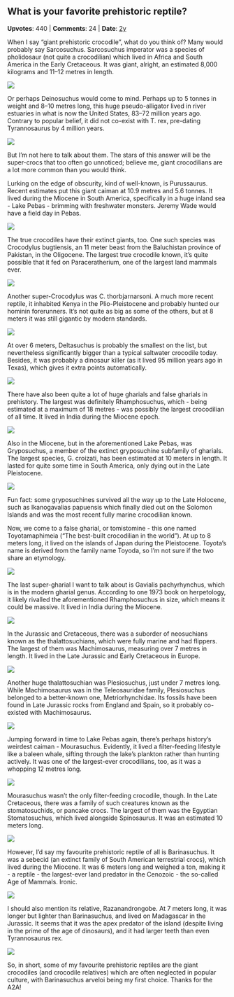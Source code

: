 ## What is your favorite prehistoric reptile?
    
**Upvotes**: 440 | **Comments**: 24 | **Date**: [2y](https://www.quora.com/What-is-your-favorite-prehistoric-reptile/answer/Gary-Meaney)

When I say “giant prehistoric crocodile”, what do you think of? Many would probably say Sarcosuchus. Sarcosuchus imperator was a species of pholidosaur (not quite a crocodilian) which lived in Africa and South America in the Early Cretaceous. It was giant, alright, an estimated 8,000 kilograms and 11–12 metres in length.

![](https://qph.fs.quoracdn.net/main-qimg-71d5b73d8389e9ab67a4aa14d322590c-lq)

Or perhaps Deinosuchus would come to mind. Perhaps up to 5 tonnes in weight and 8–10 metres long, this huge pseudo-alligator lived in river estuaries in what is now the United States, 83–72 million years ago. Contrary to popular belief, it did not co-exist with T. rex, pre-dating Tyrannosaurus by 4 million years.

![](https://qph.fs.quoracdn.net/main-qimg-b82adc939512dfd6d8d9191750f52144-lq)

But I’m not here to talk about them. The stars of this answer will be the super-crocs that too often go unnoticed; believe me, giant crocodilians are a lot more common than you would think.

Lurking on the edge of obscurity, kind of well-known, is Purussaurus. Recent estimates put this giant caiman at 10.9 metres and 5.6 tonnes. It lived during the Miocene in South America, specifically in a huge inland sea - Lake Pebas - brimming with freshwater monsters. Jeremy Wade would have a field day in Pebas.

![](https://qph.fs.quoracdn.net/main-qimg-4f3358ee5e93164e5ba94e3f51986c30-lq)

The true crocodiles have their extinct giants, too. One such species was Crocodylus bugtiensis, an 11 meter beast from the Baluchistan province of Pakistan, in the Oligocene. The largest true crocodile known, it’s quite possible that it fed on Paraceratherium, one of the largest land mammals ever.

![](https://qph.fs.quoracdn.net/main-qimg-c4affe5311c22a671a6da88305eddd11-lq)

Another super-Crocodylus was C. thorbjarnarsoni. A much more recent reptile, it inhabited Kenya in the Plio-Pleistocene and probably hunted our hominin forerunners. It’s not quite as big as some of the others, but at 8 meters it was still gigantic by modern standards.

![](https://qph.fs.quoracdn.net/main-qimg-57493742bfa6d8a06b0ef3e0f9ca561f-lq)

At over 6 meters, Deltasuchus is probably the smallest on the list, but nevertheless significantly bigger than a typical saltwater crocodile today. Besides, it was probably a dinosaur killer (as it lived 95 million years ago in Texas), which gives it extra points automatically.

![](https://qph.fs.quoracdn.net/main-qimg-243f1fbbed7e4dd77a2e96916ac5601f-lq)

There have also been quite a lot of huge gharials and false gharials in prehistory. The largest was definitely Rhamphosuchus, which - being estimated at a maximum of 18 metres - was possibly the largest crocodilian of all time. It lived in India during the Miocene epoch.

![](https://qph.fs.quoracdn.net/main-qimg-12506287f83f67cc4c7ea8d29f9234cf-lq)

Also in the Miocene, but in the aforementioned Lake Pebas, was Gryposuchus, a member of the extinct gryposuchine subfamily of gharials. The largest species, G. croizati, has been estimated at 10 meters in length. It lasted for quite some time in South America, only dying out in the Late Pleistocene.

![](https://qph.fs.quoracdn.net/main-qimg-17c4f67d9b4483f86f8269282ddeb985-lq)

Fun fact: some gryposuchines survived all the way up to the Late Holocene, such as Ikanogavalias papuensis which finally died out on the Solomon Islands and was the most recent fully marine crocodilian known.

Now, we come to a false gharial, or tomistomine - this one named Toyotamaphimeia (“The best-built crocodilian in the world”). At up to 8 meters long, it lived on the islands of Japan during the Pleistocene. Toyota’s name is derived from the family name Toyoda, so I’m not sure if the two share an etymology.

![](https://qph.fs.quoracdn.net/main-qimg-d4621fa50542fa24fd37045c5b83d32c-lq)

The last super-gharial I want to talk about is Gavialis pachyrhynchus, which is in the modern gharial genus. According to one 1973 book on herpetology, it likely rivalled the aforementioned Rhamphosuchus in size, which means it could be massive. It lived in India during the Miocene.

![](https://qph.fs.quoracdn.net/main-qimg-5bccf7e385a0339889ba904049b8ca83-lq)

In the Jurassic and Cretaceous, there was a suborder of neosuchians known as the thalattosuchians, which were fully marine and had flippers. The largest of them was Machimosaurus, measuring over 7 metres in length. It lived in the Late Jurassic and Early Cretaceous in Europe.

![](https://qph.fs.quoracdn.net/main-qimg-cf5a35cf1d39e6f1431be72f6b6f3d4b-lq)

Another huge thalattosuchian was Plesiosuchus, just under 7 metres long. While Machimosaurus was in the Teleosauridae family, Plesiosuchus belonged to a better-known one, Metriorhynchidae. Its fossils have been found in Late Jurassic rocks from England and Spain, so it probably co-existed with Machimosaurus.

![](https://qph.fs.quoracdn.net/main-qimg-aa06f35880f23615a3fc2979041d3418-lq)

Jumping forward in time to Lake Pebas again, there’s perhaps history’s weirdest caiman - Mourasuchus. Evidently, it lived a filter-feeding lifestyle like a baleen whale, sifting through the lake’s plankton rather than hunting actively. It was one of the largest-ever crocodilians, too, as it was a whopping 12 metres long.

![](https://qph.fs.quoracdn.net/main-qimg-d4bd392c9873ffed50480713ae101840-lq)

Mourasuchus wasn’t the only filter-feeding crocodile, though. In the Late Cretaceous, there was a family of such creatures known as the stomatosuchids, or pancake crocs. The largest of them was the Egyptian Stomatosuchus, which lived alongside Spinosaurus. It was an estimated 10 meters long.

![](https://qph.fs.quoracdn.net/main-qimg-efbeb98100ea3c8a34ab1152fa7dcd79-lq)

However, I’d say my favourite prehistoric reptile of all is Barinasuchus. It was a sebecid (an extinct family of South American terrestrial crocs), which lived during the Miocene. It was 6 meters long and weighed a ton, making it - a reptile - the largest-ever land predator in the Cenozoic - the so-called Age of Mammals. Ironic.

![](https://qph.fs.quoracdn.net/main-qimg-f78396d1760d6cd85280ab0aab004eda-lq)

I should also mention its relative, Razanandrongobe. At 7 meters long, it was longer but lighter than Barinasuchus, and lived on Madagascar in the Jurassic. It seems that it was the apex predator of the island (despite living in the prime of the age of dinosaurs), and it had larger teeth than even Tyrannosaurus rex.

![](https://qph.fs.quoracdn.net/main-qimg-08583d4f12e475b970b5d512c2210053-pjlq)

So, in short, some of my favourite prehistoric reptiles are the giant crocodiles (and crocodile relatives) which are often neglected in popular culture, with Barinasuchus arveloi being my first choice. Thanks for the A2A!

